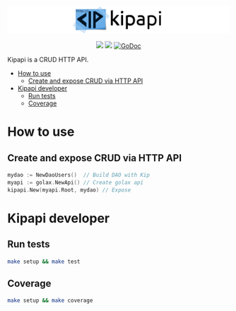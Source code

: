 <img src="logo.png">


<p align="center">
<a href="https://travis-ci.org/fulldump/kipapi"><img src="https://travis-ci.org/fulldump/kipapi.svg?branch=master"></a>
<a href="https://goreportcard.com/report/fulldump/kipapi"><img src="http://goreportcard.com/badge/fulldump/kipapi"></a>
<a href="https://godoc.org/github.com/fulldump/kipapi"><img src="https://godoc.org/github.com/fulldump/kipapi?status.svg" alt="GoDoc"></a>
</p>

Kipapi is a CRUD HTTP API.


<!-- MarkdownTOC autolink=true bracket=round depth=4 -->

- [How to use](#how-to-use)
	- [Create and expose CRUD via HTTP API](#create-and-expose-crud-via-http-api)
- [Kipapi developer](#kipapi-developer)
	- [Run tests](#run-tests)
	- [Coverage](#coverage)

<!-- /MarkdownTOC -->


# How to use

## Create and expose CRUD via HTTP API

```go
mydao := NewDaoUsers()  // Build DAO with Kip
myapi := golax.NewApi() // Create golax api
kipapi.New(myapi.Root, mydao) // Expose
```


# Kipapi developer


## Run tests

```sh
make setup && make test
```

## Coverage

```sh
make setup && make coverage
```

